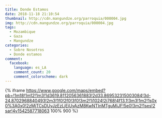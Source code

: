 ```yaml
---
title: Donde Estamos
date: 2018-11-18 21:10:54
thumbnail: http://cdn.mangundze.org/parroquia/000004.jpg
img: http://cdn.mangundze.org/parroquia/000004.jpg
tags:
  - Mozambique
  - Gaza
  - Mangundze
categories:
  - Sobre Nosotros
  - Donde estamos
comment:
  facebook:
    language: es_LA
    comment_count: 20
    comment_colorscheme: dark
---
```


{% iframe https://www.google.com/maps/embed?pb=!1m18!1m12!1m3!1d3619.8112056361883!2d33.869532315003084!3d-24.8702968840493!2m3!1f0!2f0!3f0!3m2!1i1024!2i768!4f13.1!3m3!1m2!1s0x0%3A0x0!2zMjTCsDUyJzEzLjEiUyAzM8KwNTInMTguMiJF!5e0!3m2!1ses!2sar!4v1542587718063 100% 900 %}

<!-- 
<iframe src="https://www.google.com/maps/embed?pb=!1m18!1m12!1m3!1d3619.8112056361883!2d33.869532315003084!3d-24.8702968840493!2m3!1f0!2f0!3f0!3m2!1i1024!2i768!4f13.1!3m3!1m2!1s0x0%3A0x0!2zMjTCsDUyJzEzLjEiUyAzM8KwNTInMTguMiJF!5e0!3m2!1ses!2sar!4v1542587718063" width="600" height="450" frameborder="0" style="border:0" allowfullscreen></iframe>
-->
